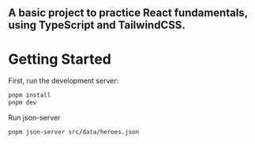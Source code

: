 ## A basic project to practice React fundamentals, using TypeScript and TailwindCSS.

# Getting Started

First, run the development server:

```bash
pnpm install
pnpm dev
```
Run json-server
```bash
pnpm json-server src/data/heroes.json
```
